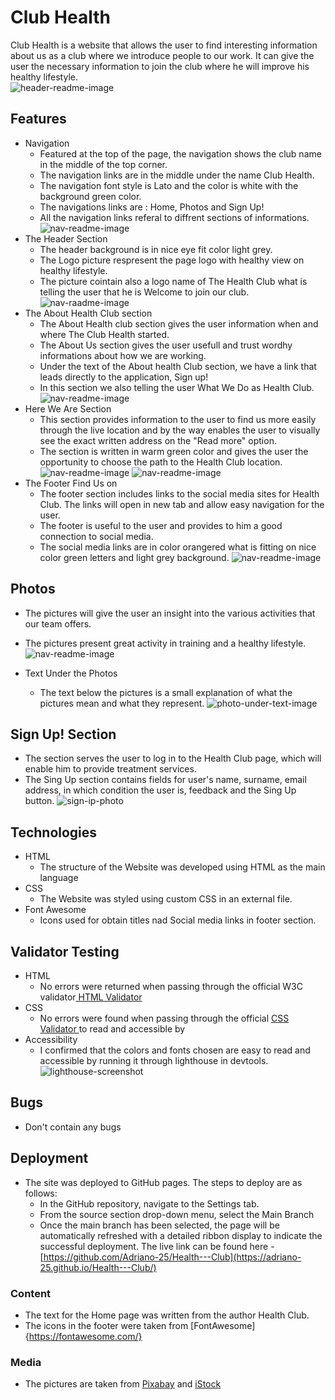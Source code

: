 # Club Health
Club Health is a website that allows the user to find interesting information about us as a club where we introduce people to our work. It can give the user the necessary information to join the club where he will improve his healthy lifestyle.<br />
![header-readme-image](assets/readme-map-pic/FireShot%20Capture%20001%20-%20Multi%20Device%20Website%20Mockup%20Generator%20-%20techsini.com.png)

## Features
* Navigation
  * Featured at the top of the page, the navigation shows the club name in the middle of the top corner.
  * The navigation links are in the middle under the name Club Health.
  * The navigation font style is Lato and the color is white with the background green color.
  * The navigations links are : Home, Photos and Sign Up!
  * All the navigation links referal to diffrent sections of informations.
  ![nav-readme-image](assets/readme-map-pic/FireShot%20Capture%20004%20-%20Club%20Health%20-%208000-adriano25-healthclub-r2gujktweb7.ws-eu81.gitpod.io.png)
* The Header Section
  * The header background is in nice eye fit color light grey.
  * The Logo picture respresent the page logo with healthy view on healthy lifestyle.
  * The picture cointain also a logo name of The Health Club what is telling the user that he is Welcome to join our club.
  ![nav-raadme-image](assets/readme-map-pic/header-image.gitpod.io.png)
* The About Health Club section
  * The About Health club section gives the user information when and where The Club Health started.
  * The About Us section gives the user usefull and trust wordhy informations about how we are working.
  * Under the text of the About health Club section, we have a link that leads directly to the application, Sign up!
  * In this section we also telling the user What We Do as Health Club.
  ![nav-readme-image](assets/readme-map-pic/about.health.club.section.gitpod.io.png)
* Here We Are Section
    * This section provides information to the user to find us more easily through the live location and by the way enables the user to visually see the exact written address on the "Read more" option.
    * The section is written in warm green color and gives the user the opportunity to choose the path to the Health Club location.
    ![nav-readme-image](assets/readme-map-pic/here.we.are.gitpod.io.png)
    ![nav-readme-image](assets/readme-map-pic/map.gitpod.io.png)
* The Footer Find Us on
  * The footer section includes links to the social media sites for Health Club. The links will open in new tab and allow easy navigation for the user.
  * The footer is useful to the user and provides to him a good connection to social media.
  * The social media links are in color orangered what is fitting on nice color green letters and light grey background.
  ![nav-readme-image](assets/readme-map-pic/footer.gitpod.io.png)

## Photos
  * The pictures will give the user an insight into the various activities that our team offers.
  * The pictures present great activity in training and a healthy lifestyle.
  ![nav-readme-image](assets/readme-map-pic/FireShot%20Capture%20001%20-%20Club%20Health%20-%208000-adriano25-healthclub-ze75kzv6bmd.ws-eu104.gitpod.io.png.jpg)

* Text Under the Photos
  * The text below the pictures is a small explanation of what the pictures mean and what they represent.
  ![photo-under-text-image](assets/readme-map-pic/FireShot%20Capture%20002%20-%20Club%20Health%20-%208000-adriano25-healthclub-ze75kzv6bmd.ws-eu104.gitpod.io.png)

## Sign Up! Section
 * The section serves the user to log in to the Health Club page, which will enable him to provide treatment services.
 * The Sing Up section contains fields for user's name, surname, email address, in which condition the user is, feedback and the  Sing Up button.
 ![sign-ip-photo](assets/readme-map-pic/FireShot%20Capture%20003%20-%20Club%20Health%20-%208000-adriano25-healthclub-ze75kzv6bmd.ws-eu104.gitpod.io.png)

 ## Technologies
 * HTML
   * The structure of the Website was developed using HTML as the main language
 * CSS
   * The Website was styled using custom CSS in an external file.
 * Font Awesome 
   * Icons used for obtain titles nad Social media links in footer section.

## Validator Testing
 * HTML
   * No errors were returned when passing through the official W3C validator[ HTML Validator ](https://validator.w3.org/nu/#textarea)
 * CSS
   * No errors were found when passing through the official [CSS Validator ](https://jigsaw.w3.org/css-validator/validator)to read and accessible by
 * Accessibility
   * I confirmed that the colors and fonts chosen are easy to read and accessible by running it through lighthouse in devtools.
   ![lighthouse-screenshot ](assets/readme-map-pic/FireShot%20Capture%20005%20-%20Lighthouse%20Report%20Viewer%20-%20googlechrome.github.io.jpg)

## Bugs
 * Don't contain any bugs 

## Deployment
* The site was deployed to GitHub pages. The steps to deploy are as follows:
  * In the GitHub repository, navigate to the Settings tab.
  * From the source section drop-down menu, select the Main Branch
  * Once the main branch has been selected, the page will be automatically refreshed with a detailed ribbon display to indicate the successful deployment.
  The live link can be found here -[https://github.com/Adriano-25/Health---Club](https://adriano-25.github.io/Health---Club/)

### Content
  * The text for the Home page was written from the author Health Club.
  * The icons in the footer were taken from [FontAwesome]{https://fontawesome.com/}

### Media
  * The pictures are taken from [Pixabay](https://pixabay.com/sv/) and [iStock](https://www.istockphoto.com/se?esource=SEM_IS_BI_SE_Pure-Brand_iStock_SV_Exact&kw=SE_Misspellings_Exact_i+stpck_e&kwid=s_43700036198446986_dc&pcrid=&utm_medium=cpc&utm_source=MICROSOFT&utm_campaign=SE_Pure-Brand_iStock_SV_Exact&utm_term=i+stpck&&msclkid=37d561f6da171386a0b2024a705349d4&gclid=37d561f6da171386a0b2024a705349d4&gclsrc=3p.ds)